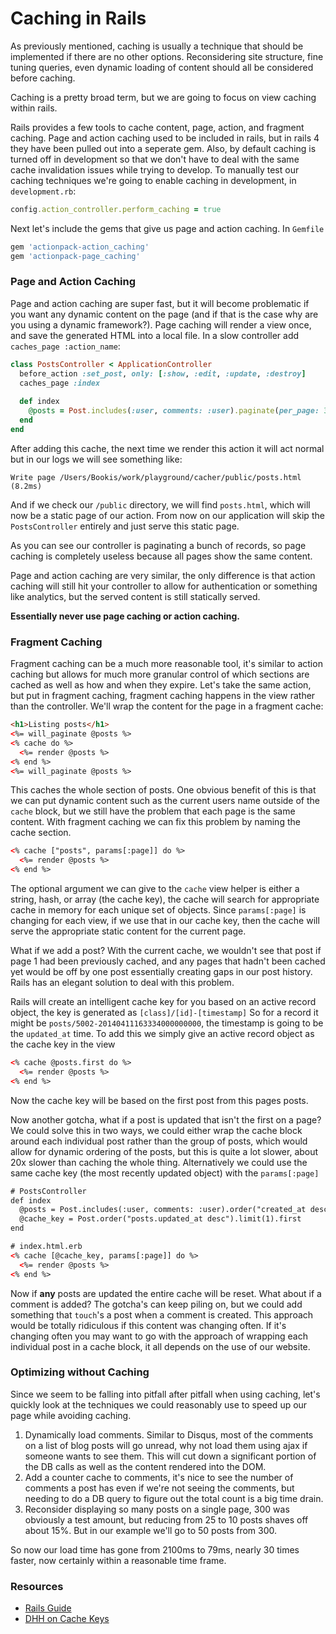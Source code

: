 # Caching in Rails

As previously mentioned, caching is usually a technique that should be implemented
if there are no other options. Reconsidering site structure, fine tuning queries,
even dynamic loading of content should all be considered before caching.

Caching is a pretty broad term, but we are going to focus on view caching within
rails.

Rails provides a few tools to cache content, page, action, and fragment caching.
Page and action caching used to be included in rails, but in rails 4 they have
been pulled out into a seperate gem. Also, by default caching is turned off in 
development so that we don't have to deal with the same cache invalidation issues
while trying to develop. To manually test our caching techniques we're going to 
enable caching in development, in `development.rb`:

```ruby
config.action_controller.perform_caching = true
```

Next let's include the gems that give us page and action caching. In `Gemfile`

```ruby
gem 'actionpack-action_caching'
gem 'actionpack-page_caching'
```

### Page and Action Caching
Page and action caching are super fast, but it will become problematic if you want any dynamic
content on the page (and if that is the case why are you using a dynamic framework?). 
Page caching will render a view once, and save the generated HTML
into a local file. In a slow controller add `caches_page :action_name`:

```ruby
class PostsController < ApplicationController
  before_action :set_post, only: [:show, :edit, :update, :destroy]
  caches_page :index
  
  def index
    @posts = Post.includes(:user, comments: :user).paginate(per_page: 300, :page => params[:page] || 1)
  end
end
```

After adding this cache, the next time we render this action it will act normal 
but in our logs we will see something like:

```
Write page /Users/Bookis/work/playground/cacher/public/posts.html (8.2ms)
```

And if we check our `/public` directory, we will find `posts.html`, which will now
be a static page of our action. From now on our application will skip the `PostsController`
entirely and just serve this static page.

As you can see our controller is paginating a bunch of records, so page caching
is completely useless because all pages show the same content.

Page and action caching are very similar, the only difference
is that action caching will still hit your controller to allow for authentication
or something like analytics, but the served content is still statically served.

**Essentially never use page caching or action caching.**

### Fragment Caching

Fragment caching can be a much more reasonable tool, it's similar to action caching
but allows for much more granular control of which sections are cached as well as
how and when they expire. Let's take the same action, but put in fragment caching,
fragment caching happens in the view rather than the controller. We'll wrap the 
content for the page in a fragment cache:

```html
<h1>Listing posts</h1>
<%= will_paginate @posts %>
<% cache do %>
  <%= render @posts %>
<% end %>
<%= will_paginate @posts %>
```

This caches the whole section of posts. One obvious benefit of this is that we
can put dynamic content such as the current users name outside of the `cache` block,
but we still have the problem that each page is the same content. With fragment caching
we can fix this problem by naming the cache section.

```html
<% cache ["posts", params[:page]] do %>
  <%= render @posts %>
<% end %>
```

The optional argument we can give to the `cache` view helper is either a string, hash, or
array (the cache key), the cache will search for appropriate cache in memory for each unique set of objects.
Since `params[:page]` is changing for each view, if we use that in our cache key, then
the cache will serve the appropriate static content for the current page.

What if we add a post? With the current cache, we wouldn't see that post if page
1 had been previously cached, and any pages that hadn't been cached yet would be
off by one post essentially creating gaps in our post history. Rails has an elegant
solution to deal with this problem.

Rails will create an intelligent cache key for you based on an active record object,
the key is generated as `[class]/[id]-[timestamp]` So for a record it might be
`posts/5002-20140411163334000000000`, the timestamp is going to be the `updated_at`
time. To add this we simply give an active record object as the cache key in the view

```html
<% cache @posts.first do %>
  <%= render @posts %>
<% end %>
```

Now the cache key will be based on the first post from this pages posts.

Now another gotcha, what if a post is updated that isn't the first on
a page? We could solve this in two ways, we could either wrap the cache block around
each individual post rather than the group of posts, which would allow for dynamic
ordering of the posts, but this is quite a lot slower, about 20x slower than caching the
whole thing. Alternatively we could use the same cache key (the most recently updated object)
with the `params[:page]`

```html
# PostsController
def index
  @posts = Post.includes(:user, comments: :user).order("created_at desc").paginate(per_page: 300, :page => params[:page] || 1)
  @cache_key = Post.order("posts.updated_at desc").limit(1).first
end

# index.html.erb
<% cache [@cache_key, params[:page]] do %>
  <%= render @posts %>
<% end %>
```

Now if **any** posts are updated the entire cache will be reset. What about if a 
comment is added? The gotcha's can keep piling on, but we could add something that
`touch`'s a post when a comment is created. This approach would be totally ridiculous
if this content was changing often. If it's changing often you may want to go with the
approach of wrapping each individual post in a cache block, it all depends on the use
of our website. 


### Optimizing without Caching

Since we seem to be falling into pitfall after pitfall when using caching, let's
quickly look at the techniques we could reasonably use to speed up our page while
avoiding caching.

1. Dynamically load comments. Similar to Disqus, most of the comments on a list
of blog posts will go unread, why not load them using ajax if someone wants to see them.
This will cut down a significant portion of the DB calls as well as the content rendered 
into the DOM. 
2. Add a counter cache to comments, it's nice to see the number of comments a post
has even if we're not seeing the comments, but needing to do a DB query to figure out
the total count is a big time drain.
3. Reconsider displaying so many posts on a single page, 300 was obviously a test
amount, but reducing from 25 to 10 posts shaves off about 15%. But in our example we'll go to
50 posts from 300.

So now our load time has gone from 2100ms to 79ms, nearly 30 times faster,
now certainly within a reasonable time frame.

### Resources

- [Rails Guide](http://guides.rubyonrails.org/caching_with_rails.html)
- [DHH on Cache Keys](http://signalvnoise.com/posts/3113-how-key-based-cache-expiration-works)